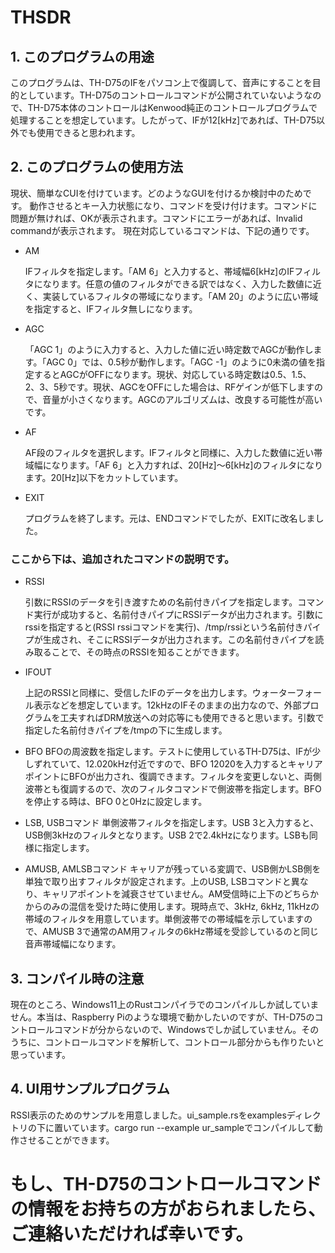 # THSDR
## 1. このプログラムの用途
このプログラムは、TH-D75のIFをパソコン上で復調して、音声にすることを目的としています。TH-D75のコントロールコマンドが公開されていないようなので、TH-D75本体のコントロールはKenwood純正のコントロールプログラムで処理することを想定しています。したがって、IFが12[kHz]であれば、TH-D75以外でも使用できると思われます。
## 2. このプログラムの使用方法
現状、簡単なCUIを付けています。どのようなGUIを付けるか検討中のためです。
動作させるとキー入力状態になり、コマンドを受け付けます。コマンドに問題が無ければ、OKが表示されます。コマンドにエラーがあれば、Invalid commandが表示されます。
現在対応しているコマンドは、下記の通りです。
- AM

  IFフィルタを指定します。「AM 6」と入力すると、帯域幅6[kHz]のIFフィルタになります。任意の値のフィルタができる訳ではなく、入力した数値に近く、実装しているフィルタの帯域になります。「AM 20」のように広い帯域を指定すると、IFフィルタ無しになります。
- AGC
  
  「AGC 1」のように入力すると、入力した値に近い時定数でAGCが動作します。「AGC 0」では、0.5秒が動作します。「AGC -1」のように0未満の値を指定するとAGCがOFFになります。現状、対応している時定数は0.5、1.5、2、3、5秒です。現状、AGCをOFFにした場合は、RFゲインが低下しますので、音量が小さくなります。AGCのアルゴリズムは、改良する可能性が高いです。
- AF
  
  AF段のフィルタを選択します。IFフィルタと同様に、入力した数値に近い帯域幅になります。「AF 6」と入力すれば、20[Hz]～6[kHz]のフィルタになります。20[Hz]以下をカットしています。
- EXIT
  
  プログラムを終了します。元は、ENDコマンドでしたが、EXITに改名しました。

### ここから下は、追加されたコマンドの説明です。
- RSSI

  引数にRSSIのデータを引き渡すための名前付きパイプを指定します。コマンド実行が成功すると、名前付きパイプにRSSIデータが出力されます。引数にrssiを指定すると(RSSI rssiコマンドを実行)、/tmp/rssiという名前付きパイプが生成され、そこにRSSIデータが出力されます。この名前付きパイプを読み取ることで、その時点のRSSIを知ることができます。
  
- IFOUT

  上記のRSSIと同様に、受信したIFのデータを出力します。ウォーターフォール表示などを想定しています。12kHzのIFそのままの出力なので、外部プログラムを工夫すればDRM放送への対応等にも使用できると思います。引数で指定した名前付きパイプを/tmpの下に生成します。

- BFO
  BFOの周波数を指定します。テストに使用しているTH-D75は、IFが少しずれていて、12.020kHz付近ですので、BFO 12020を入力するとキャリアポイントにBFOが出力され、復調できます。フィルタを変更しないと、両側波帯とも復調するので、次のフィルタコマンドで側波帯を指定します。BFOを停止する時は、BFO 0と0Hzに設定します。
  
- LSB, USBコマンド
  単側波帯フィルタを指定します。USB 3と入力すると、USB側3kHzのフィルタとなります。USB 2で2.4kHzになります。LSBも同様に指定します。
  
- AMUSB, AMLSBコマンド
  キャリアが残っている変調で、USB側かLSB側を単独で取り出すフィルタが設定されます。上のUSB, LSBコマンドと異なり、キャリアポイントを減衰させていません。AM受信時に上下のどちらかからのみの混信を受けた時に使用します。現時点で、3kHz, 6kHz, 11kHzの帯域のフィルタを用意しています。単側波帯での帯域幅を示していますので、AMUSB 3で通常のAM用フィルタの6kHz帯域を受診しているのと同じ音声帯域幅になります。

## 3. コンパイル時の注意

現在のところ、Windows11上のRustコンパイラでのコンパイルしか試していません。本当は、Raspberry Piのような環境で動かしたいのですが、TH-D75のコントロールコマンドが分からないので、Windowsでしか試していません。そのうちに、コントロールコマンドを解析して、コントロール部分からも作りたいと思っています。

## 4. UI用サンプルプログラム
RSSI表示のためのサンプルを用意しました。ui_sample.rsをexamplesディレクトリの下に置いています。cargo run --example ur_sampleでコンパイルして動作させることができます。


# もし、TH-D75のコントロールコマンドの情報をお持ちの方がおられましたら、ご連絡いただければ幸いです。
